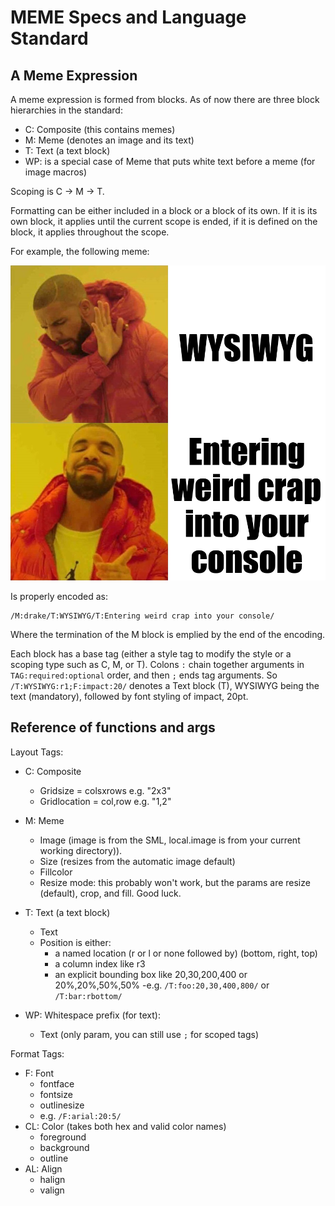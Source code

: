 # MEME Specs and Language Standard

## A Meme Expression

A meme expression is formed from blocks. As of now there are three block hierarchies in the standard:

- C: Composite (this contains memes)
- M: Meme (denotes an image and its text)
- T: Text (a text block)
- WP: is a special case of Meme that puts white text before a meme (for image macros)

Scoping is C -> M -> T.

Formatting can be either included in a block or a block of its own. If it is its own block, it applies until the current scope is ended, if it is defined on the block, it applies throughout the scope.

For example, the following meme:

![This meme was generated by the compiler](docs/example_drake.png)

Is properly encoded as:

```meme
/M:drake/T:WYSIWYG/T:Entering weird crap into your console/
```

Where the termination of the M block is emplied by the end of the encoding.

Each block has a base tag (either a style tag to modify the style or a scoping type such as C, M, or T). Colons `:` chain together arguments in `TAG:required:optional` order, and then `;` ends tag arguments. So `/T:WYSIWYG:r1;F:impact:20/` denotes a Text block (T), WYSIWYG being the text (mandatory), followed by font styling of impact, 20pt.

## Reference of functions and args

Layout Tags:

- C: Composite 
    - Gridsize = colsxrows e.g. "2x3"
    - Gridlocation = col,row e.g. "1,2"

- M: Meme
    - Image (image is from the SML, local.image is from your current working directory)).
    - Size (resizes from the automatic image default)
    - Fillcolor
    - Resize mode: this probably won't work, but the params are resize (default), crop, and fill. Good luck.
- T: Text (a text block)
    - Text
    - Position is either:
        - a named location (r or l or none followed by) (bottom, right, top)
        - a column index like r3
        - an explicit bounding box like 20,30,200,400 or 20%,20%,50%,50%
    -e.g. `/T:foo:20,30,400,800/` or `/T:bar:rbottom/`
- WP: Whitespace prefix (for text):
    - Text (only param, you can still use `;` for scoped tags)

Format Tags:

- F: Font
    - fontface
    - fontsize
    - outlinesize
    - e.g. `/F:arial:20:5/`
- CL: Color (takes both hex and valid color names)
    - foreground
    - background
    - outline
- AL: Align
    - halign
    - valign

